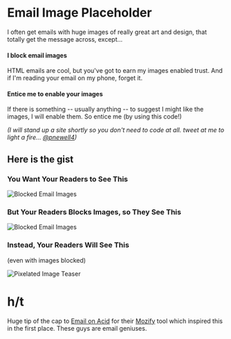 # Email Image Placeholder

I often get emails with huge images of really great art and design, that totally get the message across, except...

#### I block email images

HTML emails are cool, but you've got to earn my images enabled trust.  And if I'm reading your email on my phone, forget it.

#### Entice me to enable your images

If there is something -- usually anything -- to suggest I might like the images, I will enable them.  So entice me (by using this code!)

_(I will stand up a site shortly so you don't need to code at all.  tweet at me to light a fire... [@pnewell4](http://twitter.com/pnewell4))_


## Here is the gist

### You Want Your Readers to See This
![Blocked Email Images](/pmn4/EmailImagePlaceholder/blob/master/readme/original-email.png?raw=true)

### But Your Readers Blocks Images, so They See This
![Blocked Email Images](/pmn4/EmailImagePlaceholder/blob/master/readme/without-placeholders.png?raw=true)

### Instead, Your Readers Will See This
(even with images blocked)

![Pixelated Image Teaser](/pmn4/EmailImagePlaceholder/blob/master/readme/without-placeholders-annotations.png?raw=true)





# h/t
Huge tip of the cap to [Email on Acid](http://www.emailonacid.com/) for their [Mozify](http://www.emailonacid.com/email-preview/mozify) tool which inspired this in the first place.  These guys are email geniuses.
